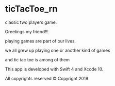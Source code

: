 # ticTacToe_rn
classic two players game.

Greetings my friend!!!

playing games are part of our lives,

we all grew up playing one or another kind of games

and tic tac toe is among of them

This app is developed with Swift 4 and Xcode 10.

All copyrights reserved © Copyright 2018
